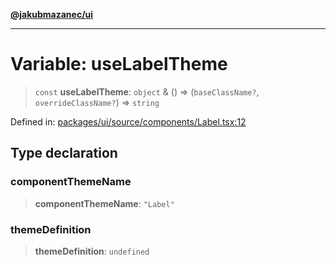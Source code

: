 [**@jakubmazanec/ui**](../README.md)

---

# Variable: useLabelTheme

> `const` **useLabelTheme**: `object` & () => (`baseClassName?`, `overrideClassName?`) => `string`

Defined in:
[packages/ui/source/components/Label.tsx:12](https://github.com/jakubmazanec/tools/blob/d956cf350ae3e6bad1df754a19dfbabb088c1451/packages/ui/source/components/Label.tsx#L12)

## Type declaration

### componentThemeName

> **componentThemeName**: `"Label"`

### themeDefinition

> **themeDefinition**: `undefined`
